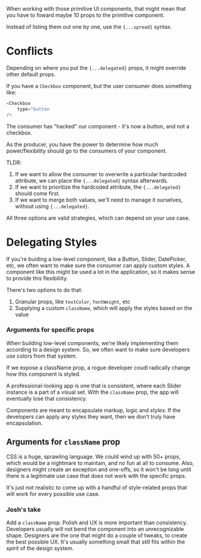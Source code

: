 When working with those primitive UI components, that might mean that you have to foward maybe 10 props to the primitive component.

Instead of listing them out one by one, use the `{...spread}` syntax.

# Conflicts

Depending on where you put the `{...delegated}` props, it might override other default props.

If you have a `Checkbox` component, but the user consumer does something like:

```js
<Checkbox
	type="button
/>
```

The consumer has "hacked" our component - it's now a button, and not a checkbox.

As the producer, you have the power to determine how much power/flexibility should go to the consumers of your component.

TLDR:

1. If we want to allow the consumer to overwrite a particular hardcoded attribute, we can place the `{...delegated}` syntax afterwards.
2. If we want to prioritize the hardcoded attribute, the `{...delegated}` should come first.
3. If we want to merge both values, we'll need to manage it ourselves, without using `{...delegated}`.

All three options are valid strategies, which can depend on your use case.

# Delegating Styles

If you're buiding a low-level component, like a Button, Slider, DatePicker, etc, we often want to make sure the consumer can apply custom styles. A component like this might be used a lot in the application, so it makes sense to provide this flexibiliity.

There's two options to do that:

1. Granular props, like `textColor`, `fontWeight`, etc
2. Supplying a custom `className`, which will apply the styles based on the value

### Arguments for specific props

When building low-level components, we're likely implementing them according to a design system. So, we often want to make sure developers use colors from that system.

If we expose a className prop, a rogue developer coudl radically change how this component is styled.

A professional-looking app is one that is consistent, where each Slider instance is a part of a visual set. With the `className` prop, the app will eventually lose that consistency.

Components are meant to encapsulate markup, logic and *styles*. If the developers can apply any styles they want, then we don't truly have encapsulation.

## Arguments for `className` prop

CSS is a huge, sprawling language. We could wind up with 50+ props, which would be a nightmare to maintain, and no fun at all to consume. Also, designers might create an exception and one-offs, so it won't be long until there is a legitimate use case that does not work with the specific props.

It's just not realistic to come up with a handful of style-related props that will work for every possible use case.

### Josh's take

Add a `className` prop. Polish and UX is more important than consistency. Developers usually will not bend the component into an unrecognizable shape. Designers are the one that might do a couple of tweaks, to create the best possible UX. It's usually something small that still fits within the *spirit* of the design system.